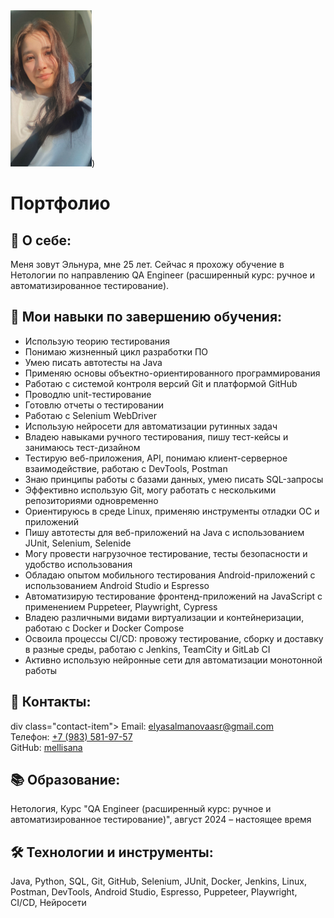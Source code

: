 <!DOCTYPE html>
<HEAD>
<img src="photo.jpeg" alt="фото для портфолио" width="130" height="250">)


<h1>Портфолио</h1>
    
<p><strong><h2>📍 О себе:</h2></strong></p>
<p>Меня зовут Эльнура, мне 25 лет. Сейчас я прохожу обучение в Нетологии по направлению QA Engineer (расширенный курс: ручное и автоматизированное тестирование).</p>
    
<p><strong><H2>🎯 Мои навыки по завершению обучения:</H2></strong></p>
<ul>
<li>Использую теорию тестирования</li>
<li>Понимаю жизненный цикл разработки ПО</li>
<li>Умею писать автотесты на Java</li>
<li>Применяю основы объектно-ориентированного программирования</li>
<li>Работаю с системой контроля версий Git и платформой GitHub</li>
<li>Проводлю unit-тестирование</li>
<li>Готовлю отчеты о тестировании</li>
<li>Работаю с Selenium WebDriver</li>
<li>Использую нейросети для автоматизации рутинных задач</li>
 <li>Владею навыками ручного тестирования, пишу тест-кейсы и занимаюсь тест-дизайном</li>
<li>Тестирую веб-приложения, API, понимаю клиент-серверное взаимодействие, работаю с DevTools, Postman</li>
<li>Знаю принципы работы с базами данных, умею писать SQL-запросы</li>
<li>Эффективно использую Git, могу работать с несколькими репозиториями одновременно</li>
<li>Ориентируюсь в среде Linux, применяю инструменты отладки ОС и приложений</li>
<li>Пишу автотесты для веб-приложений на Java с использованием JUnit, Selenium, Selenide</li>
<li>Могу провести нагрузочное тестирование, тесты безопасности и удобство использования</li>
<li>Обладаю опытом мобильного тестирования Android-приложений с использованием Android Studio и Espresso</li>
<li>Автоматизирую тестирование фронтенд-приложений на JavaScript с применением Puppeteer, Playwright, Cypress</li>
<li>Владею различными видами виртуализации и контейнеризации, работаю с Docker и Docker Compose</li>
<li>Освоила процессы CI/CD: провожу тестирование, сборку и доставку в разные среды, работаю с Jenkins, TeamCity и GitLab CI</li>
<li>Активно использую нейронные сети для автоматизации монотонной работы</li>
</ul>
    
<div class="contacts">
<p><strong><h2>🔗 Контакты:</h2></strong></p>
div class="contact-item">
<span class="contact-label">Email:</span>
<a href="mailto:elyasalmanovaasr@gmail.com">elyasalmanovaasr@gmail.com</a>
</div>
<div class="contact-item">
<span class="contact-label">Телефон:</span>
<a href="tel:+79835819757">+7 (983) 581-97-57</a>
</div>
<div class="contact-item">
<span class="contact-label">GitHub:</span>
<a href="https://github.com/mellisana">mellisana</a>
</div>
</div>
    
<p><strong><h2>📚 Образование:</h2></strong></p>
<p>Нетология, Курс "QA Engineer (расширенный курс: ручное и автоматизированное тестирование)", август 2024 – настоящее время</p>
    
<p><strong><h2>🛠️ Технологии и инструменты:</h2></strong></p>
<p>Java, Python, SQL, Git, GitHub, Selenium, JUnit, Docker, Jenkins, Linux, Postman, DevTools, Android Studio, Espresso, Puppeteer, Playwright, CI/CD, Нейросети</p>
</body>
</html>